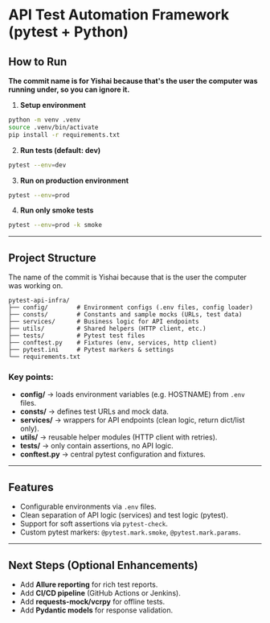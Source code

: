 # API Test Automation Framework (pytest + Python)

##  How to Run
**The commit name is for Yishai because that's the user the computer was running under, so you can ignore it.**
1. **Setup environment**

```bash
python -m venv .venv
source .venv/bin/activate  
pip install -r requirements.txt
```

2. **Run tests (default: dev)**

```bash
pytest --env=dev
```

3. **Run on production environment**

```bash
pytest --env=prod
```

4. **Run only smoke tests**

```bash
pytest --env=prod -k smoke
```



---

## Project Structure
The name of the commit is Yishai because that is the user the computer was working on.
```
pytest-api-infra/
├── config/        # Environment configs (.env files, config loader)
├── consts/        # Constants and sample mocks (URLs, test data)
├── services/      # Business logic for API endpoints
├── utils/         # Shared helpers (HTTP client, etc.)
├── tests/         # Pytest test files
├── conftest.py    # Fixtures (env, services, http client)
├── pytest.ini     # Pytest markers & settings
└── requirements.txt
```

### Key points:

* **config/** → loads environment variables (e.g. HOSTNAME) from `.env` files.
* **consts/** → defines test URLs and mock data.
* **services/** → wrappers for API endpoints (clean logic, return dict/list only).
* **utils/** → reusable helper modules (HTTP client with retries).
* **tests/** → only contain assertions, no API logic.
* **conftest.py** → central pytest configuration and fixtures.

---



## Features

* Configurable environments via `.env` files.
* Clean separation of API logic (services) and test logic (pytest).
* Support for soft assertions via `pytest-check`.
* Custom pytest markers: `@pytest.mark.smoke`, `@pytest.mark.params`.

---

## Next Steps (Optional Enhancements)

* Add **Allure reporting** for rich test reports.
* Add **CI/CD pipeline** (GitHub Actions or Jenkins).
* Add **requests-mock/vcrpy** for offline tests.
* Add **Pydantic models** for response validation.
